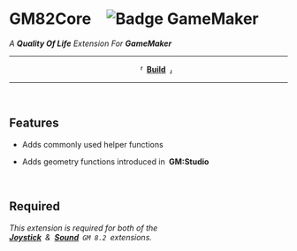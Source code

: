 
# GM82Core ![Badge GameMaker]

*A **Quality Of Life** Extension For* ***GameMaker***

---

<div align = 'center'>

  **⸢ [Build] ⸥**
  
</div>

---

<br>

## Features

- Adds commonly used helper functions

- Adds geometry functions introduced in **GM:Studio**

<br>

## Required

*This extension is required for both of the <br>
**[Joystick]** & **[Sound]** `GM 8.2` extensions.*


<!----------------------------------------------------------------------------->

[Badge GameMaker]: https://img.shields.io/badge/GameMaker-8.1-23e000

[Build]: Documentation/Build.md

[Joystick]: https://github.com/omicronrex/gm82joy
[Sound]: https://github.com/omicronrex/gm82snd